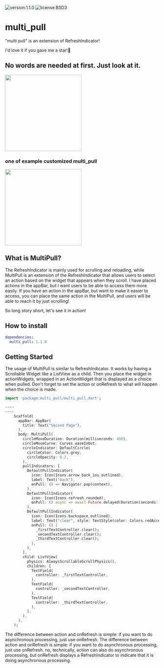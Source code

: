 
![version:1.1.0](https://img.shields.io/badge/version-1.1.0-f53.svg)
![license:BSD3](https://img.shields.io/badge/license-BSD3-0d0.svg)

# multi_pull

"multi pull" is an extension of RefreshIndicator!

I'd love it if you gave me a star!🌟

## No words are needed at first. Just look at it.

<img width=250 src="https://user-images.githubusercontent.com/61507019/119260538-32a26680-bc0e-11eb-94ac-7c341a00aa79.gif">


### one of example customized multi_pull

<img width=250 src="https://user-images.githubusercontent.com/61507019/136678547-27f96ef3-c3b3-4872-90f9-a3a693b72701.png">


## What is MultiPull?

The RefreshIndicator is mainly used for scrolling and reloading, while MultiPull is an extension of the RefreshIndicator that allows users to select an action based on the widget that appears when they scroll. I have placed actions in the appBar, but I want users to be able to access them more easily. If you have an action in the appBar, but want to make it easier to access, you can place the same action in the MultiPull, and users will be able to reach it by just scrolling!

So long story short, let's see it in action!


## How to install

```pubspec.yml
dependencies:
  multi_pull: 1.1.0
```

## Getting Started

The usage of MultiPull is similar to RefreshIndicator. It works by having a Scrollable Widget like a ListView as a child. Then you place the widget in actionWidgets, wrapped in an ActionWidget that is displayed as a choice when pulled. Don't forget to set the action or onRefresh to what will happen when the choice is made.

```dart:main.dart
import 'package:multi_pull/multi_pull.dart';

~~~~
~~~~
    Scaffold(
      appBar: AppBar(
        title: Text("Second Page"),
      ),
      body: MultiPull(
        circleMoveDuration: Duration(milliseconds: 400),
        circleMoveCurve: Curves.easeInOut,
        circleIndicator: DefaultCircle(
          circleColor: Colors.grey,
          circleOpacity: 0.2,
        ),
        pullIndicators: [
          DefaultPullIndicator(
            icon: Icon(Icons.arrow_back_ios_outlined),
            label: Text("back"),
            onPull: () => Navigator.pop(context),
          ),
          DefaultPullIndicator(
            icon: Icon(Icons.refresh_rounded),
            onPull: () async => await Future.delayed(Duration(seconds: 2)),
          ),
          DefaultPullIndicator(
            icon: Icon(Icons.backspace_outlined),
            label: Text("clear", style: TextStyle(color: Colors.redAccent)),
            onPull: () {
              _firstTextController.clear();
              _secondTextController.clear();
              _thirdTextController.clear();
            },
          ),
        ],
        child: ListView(
          physics: AlwaysScrollableScrollPhysics(),
          children: [
            TextField(
              controller: _firstTextController,
            ),
            TextField(
              controller: _secondTextController,
            ),
            TextField(
              controller: _thirdTextController,
            ),
          ],
        ),
      ),
    );
```

The difference between action and onRefresh is simple: if you want to do asynchronous processing, just use onRefresh. The difference between action and onRefresh is simple: if you want to do asynchronous processing, just use onRefresh. no, technically, action can also do asynchronous processing, but onRefresh displays a RefreshIndicator to indicate that it is doing asynchronous processing.
